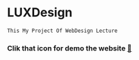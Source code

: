 # LUXDesign

```bash
This My Project Of WebDesign Lecture
```
### Clik that icon for demo the website [👋](https://gamalielmanik.github.io/LUXDesign/)
